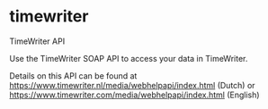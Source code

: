 # timewriter
TimeWriter API

Use the TimeWriter SOAP API to access your data in TimeWriter.

Details on this API can be found at https://www.timewriter.nl/media/webhelpapi/index.html (Dutch) or https://www.timewriter.com/media/webhelpapi/index.html (English)

